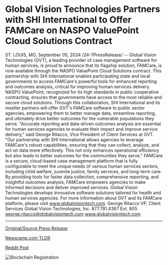 # Global Vision Technologies Partners with SHI International to Offer FAMCare on NASPO ValuePoint Cloud Solutions Contract

ST. LOUIS, MO, September 05, 2024 /24-7PressRelease/ -- Global Vision Technologies (GVT), a leading provider of case management software for human services, is proud to announce that its flagship solution, FAMCare, is now available through the NASPO ValuePoint Cloud Solutions contract. This partnership with SHI International enables participating state and local governments to access FAMCare's powerful tools for enhanced reporting and outcomes analysis, critical for improving human services delivery.  NASPO ValuePoint, recognized for its high standards in public cooperative contracting, ensures that governments have access to the most reliable and secure cloud solutions. Through this collaboration, SHI International and its reseller partners will offer GVT's FAMCare software to public sector agencies, empowering them to better manage data, streamline reporting, and ultimately drive better outcomes for the vulnerable populations they serve.  "Accurate reporting and data-driven outcomes analysis are essential for human services agencies to evaluate their impact and improve service delivery," said George Ritacco, Vice President of Client Services at GVT. "Our partnership with SHI International allows agencies to leverage FAMCare's robust capabilities, ensuring that they can collect, analyze, and act on data more effectively. This not only enhances operational efficiency but also leads to better outcomes for the communities they serve."  FAMCare is a secure, cloud-based case management platform that is fully configurable to meet the unique needs of various human services sectors, including child welfare, juvenile justice, family services, and long-term care. By providing tools for faster data collection, comprehensive reporting, and insightful outcomes analysis, FAMCare empowers agencies to make informed decisions and deliver improved services.  Global Vision Technologies develops innovative software solutions tailored for health and human services agencies. For more information about GVT and its FAMCare platform, please visit www.globalvisiontech.com.  George Ritacco VP, Client Services Global Vision Technologies, Inc. 877.791.4367 Ext. 805 george.ritacco@globalvisiontech.com www.globalvisiontech.com 

---

[Original/Source Press Release](https://www.24-7pressrelease.com/press-release/514021/global-vision-technologies-partners-with-shi-international-to-offer-famcare-on-naspo-valuepoint-cloud-solutions-contract)
                    

[Newsramp.com TLDR](None) 



[Reddit Post](https://www.reddit.com/r/technology_press/comments/1f9gu5t/global_vision_technologies_partners_with_shi/) 



![Blockchain Registration](https://cdn.newsramp.app/24-7PressRelease/qrcode/249/5/barnK4jM.webp)